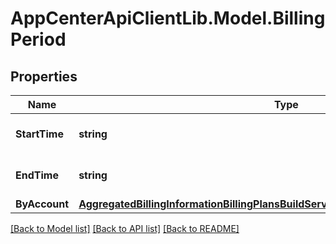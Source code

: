 # AppCenterApiClientLib.Model.BillingPeriod
## Properties

Name | Type | Description | Notes
------------ | ------------- | ------------- | -------------
**StartTime** | **string** | Inclusive start of the period | [optional] 
**EndTime** | **string** | Exclusive end of the period. | [optional] 
**ByAccount** | [**AggregatedBillingInformationBillingPlansBuildServiceCurrentBillingPeriodByAccount**](AggregatedBillingInformationBillingPlansBuildServiceCurrentBillingPeriodByAccount.md) |  | [optional] 

[[Back to Model list]](../README.md#documentation-for-models) [[Back to API list]](../README.md#documentation-for-api-endpoints) [[Back to README]](../README.md)

